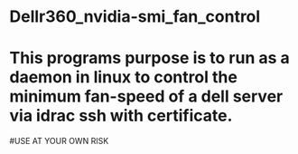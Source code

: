 # Dellr360_nvidia-smi_fan_control

# This programs purpose is to run as a daemon in linux to control the minimum fan-speed of a dell server via idrac ssh with certificate.

#USE AT YOUR OWN RISK
